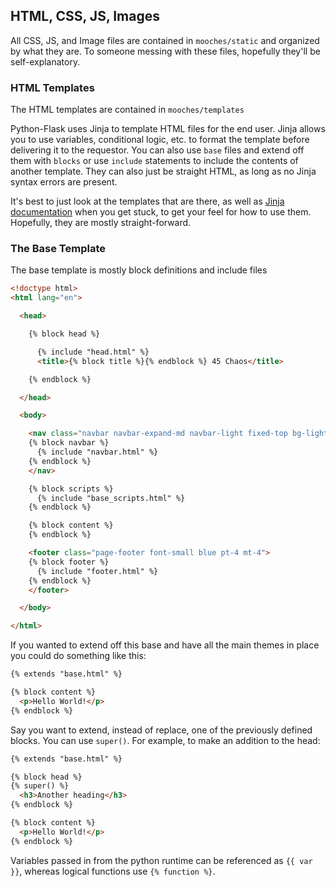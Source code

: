 ## HTML, CSS, JS, Images

All CSS, JS, and Image files are contained in `mooches/static` and organized by what they are.
To someone messing with these files, hopefully they'll be self-explanatory.

### HTML Templates

The HTML templates are contained in `mooches/templates`

Python-Flask uses Jinja to template HTML files for the end user.
Jinja allows you to use variables, conditional logic, etc. to format the template before delivering it to the requestor.
You can also use `base` files and extend off them with `blocks` or use `include` statements to include the contents of another template.
They can also just be straight HTML, as long as no Jinja syntax errors are present.

It's best to just look at the templates that are there, as well as [Jinja documentation](http://jinja.pocoo.org/docs/2.10/templates/) when you get stuck, to get your feel for how to use them.
Hopefully, they are mostly straight-forward.


### The Base Template

The base template is mostly block definitions and include files

```html
<!doctype html>
<html lang="en">

  <head>

    {% block head %}

      {% include "head.html" %}
      <title>{% block title %}{% endblock %} 45 Chaos</title>

    {% endblock %}

  </head>

  <body>

    <nav class="navbar navbar-expand-md navbar-light fixed-top bg-light">
    {% block navbar %}
      {% include "navbar.html" %}
    {% endblock %}
    </nav>

    {% block scripts %}
      {% include "base_scripts.html" %}
    {% endblock %}

    {% block content %}
    {% endblock %}

    <footer class="page-footer font-small blue pt-4 mt-4">
    {% block footer %}
      {% include "footer.html" %}
    {% endblock %}
    </footer>

  </body>

</html>

```

If you wanted to extend off this base and have all the main themes in place you could do something like this:

```html
{% extends "base.html" %}

{% block content %}
  <p>Hello World!</p>
{% endblock %}
```

Say you want to extend, instead of replace, one of the previously defined blocks. You can use `super()`.
For example, to make an addition to the head:

```html
{% extends "base.html" %}

{% block head %}
{% super() %}
  <h3>Another heading</h3>
{% endblock %}

{% block content %}
  <p>Hello World!</p>
{% endblock %}
```

Variables passed in from the python runtime can be referenced as `{{ var }}`, whereas logical functions use `{% function %}`.
